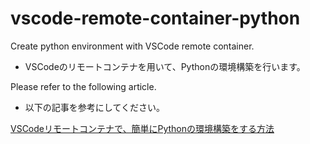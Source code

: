 # vscode-remote-container-python

Create python environment with VSCode remote container.
* VSCodeのリモートコンテナを用いて、Pythonの環境構築を行います。

Please refer to the following article.
* 以下の記事を参考にしてください。

[VSCodeリモートコンテナで、簡単にPythonの環境構築をする方法](https://qiita.com/Yu_Mochi/items/68f033e9364b8379ed49)

